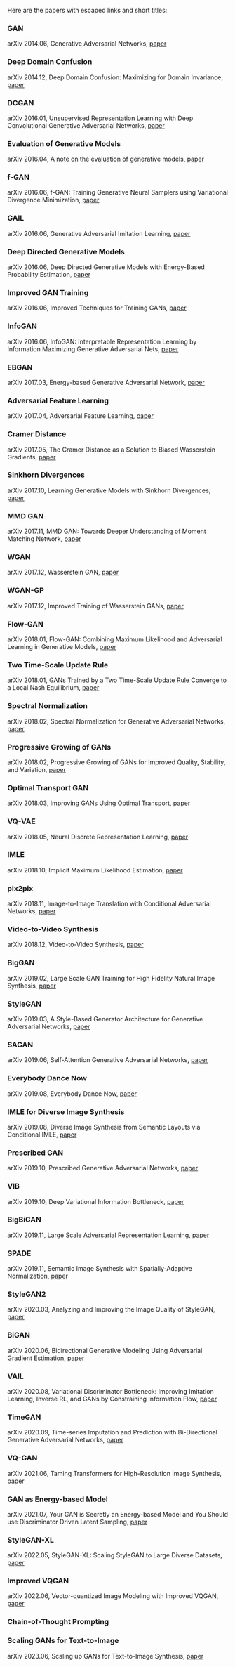 Here are the papers with escaped links and short titles:
### GAN
arXiv  2014.06, Generative Adversarial Networks, [paper](http://arxiv.org/abs/1406.2661)
### Deep Domain Confusion
arXiv  2014.12, Deep Domain Confusion: Maximizing for Domain Invariance, [paper](http://arxiv.org/abs/1412.3474)
### DCGAN
arXiv  2016.01, Unsupervised Representation Learning with Deep Convolutional Generative Adversarial Networks, [paper](http://arxiv.org/abs/1511.06434)
### Evaluation of Generative Models
arXiv  2016.04, A note on the evaluation of generative models, [paper](http://arxiv.org/abs/1511.01844)
### f-GAN
arXiv  2016.06, f-GAN: Training Generative Neural Samplers using Variational Divergence Minimization, [paper](http://arxiv.org/abs/1606.00709)
### GAIL
arXiv  2016.06, Generative Adversarial Imitation Learning, [paper](http://arxiv.org/abs/1606.03476)
### Deep Directed Generative Models
arXiv  2016.06, Deep Directed Generative Models with Energy-Based Probability Estimation, [paper](http://arxiv.org/abs/1606.03439)
### Improved GAN Training
arXiv  2016.06, Improved Techniques for Training GANs, [paper](http://arxiv.org/abs/1606.03498)
### InfoGAN
arXiv  2016.06, InfoGAN: Interpretable Representation Learning by Information Maximizing Generative Adversarial Nets, [paper](http://arxiv.org/abs/1606.03657)
### EBGAN
arXiv  2017.03, Energy-based Generative Adversarial Network, [paper](http://arxiv.org/abs/1609.03126)
### Adversarial Feature Learning
arXiv  2017.04, Adversarial Feature Learning, [paper](http://arxiv.org/abs/1605.09782)
### Cramer Distance
arXiv  2017.05, The Cramer Distance as a Solution to Biased Wasserstein Gradients, [paper](http://arxiv.org/abs/1705.10743)
### Sinkhorn Divergences
arXiv  2017.10, Learning Generative Models with Sinkhorn Divergences, [paper](http://arxiv.org/abs/1706.00292)
### MMD GAN
arXiv  2017.11, MMD GAN: Towards Deeper Understanding of Moment Matching Network, [paper](http://arxiv.org/abs/1705.08584)
### WGAN
arXiv  2017.12, Wasserstein GAN, [paper](http://arxiv.org/abs/1701.07875)
### WGAN-GP
arXiv  2017.12, Improved Training of Wasserstein GANs, [paper](http://arxiv.org/abs/1704.00028)
### Flow-GAN
arXiv  2018.01, Flow-GAN: Combining Maximum Likelihood and Adversarial Learning in Generative Models, [paper](http://arxiv.org/abs/1705.08868)
### Two Time-Scale Update Rule
arXiv  2018.01, GANs Trained by a Two Time-Scale Update Rule Converge to a Local Nash Equilibrium, [paper](http://arxiv.org/abs/1706.08500)
### Spectral Normalization
arXiv  2018.02, Spectral Normalization for Generative Adversarial Networks, [paper](http://arxiv.org/abs/1802.05957)
### Progressive Growing of GANs
arXiv  2018.02, Progressive Growing of GANs for Improved Quality, Stability, and Variation, [paper](http://arxiv.org/abs/1710.10196)
### Optimal Transport GAN
arXiv  2018.03, Improving GANs Using Optimal Transport, [paper](http://arxiv.org/abs/1803.05573)
### VQ-VAE
arXiv  2018.05, Neural Discrete Representation Learning, [paper](http://arxiv.org/abs/1711.00937)
### IMLE
arXiv  2018.10, Implicit Maximum Likelihood Estimation, [paper](http://arxiv.org/abs/1809.09087)
### pix2pix
arXiv  2018.11, Image-to-Image Translation with Conditional Adversarial Networks, [paper](http://arxiv.org/abs/1611.07004)
### Video-to-Video Synthesis
arXiv  2018.12, Video-to-Video Synthesis, [paper](http://arxiv.org/abs/1808.06601)
### BigGAN
arXiv  2019.02, Large Scale GAN Training for High Fidelity Natural Image Synthesis, [paper](http://arxiv.org/abs/1809.11096)
### StyleGAN
arXiv  2019.03, A Style-Based Generator Architecture for Generative Adversarial Networks, [paper](http://arxiv.org/abs/1812.04948)
### SAGAN
arXiv  2019.06, Self-Attention Generative Adversarial Networks, [paper](http://arxiv.org/abs/1805.08318)
### Everybody Dance Now
arXiv  2019.08, Everybody Dance Now, [paper](http://arxiv.org/abs/1808.07371)
### IMLE for Diverse Image Synthesis
arXiv  2019.08, Diverse Image Synthesis from Semantic Layouts via Conditional IMLE, [paper](http://arxiv.org/abs/1811.12373)
### Prescribed GAN
arXiv  2019.10, Prescribed Generative Adversarial Networks, [paper](http://arxiv.org/abs/1910.04302)
### VIB
arXiv  2019.10, Deep Variational Information Bottleneck, [paper](http://arxiv.org/abs/1612.00410)
### BigBiGAN
arXiv  2019.11, Large Scale Adversarial Representation Learning, [paper](http://arxiv.org/abs/1907.02544)
### SPADE
arXiv  2019.11, Semantic Image Synthesis with Spatially-Adaptive Normalization, [paper](http://arxiv.org/abs/1903.07291)
### StyleGAN2
arXiv  2020.03, Analyzing and Improving the Image Quality of StyleGAN, [paper](http://arxiv.org/abs/1912.04958)
### BiGAN
arXiv  2020.06, Bidirectional Generative Modeling Using Adversarial Gradient Estimation, [paper](http://arxiv.org/abs/2002.09161)
### VAIL
arXiv  2020.08, Variational Discriminator Bottleneck: Improving Imitation Learning, Inverse RL, and GANs by Constraining Information Flow, [paper](http://arxiv.org/abs/1810.00821)
### TimeGAN
arXiv  2020.09, Time-series Imputation and Prediction with Bi-Directional Generative Adversarial Networks, [paper](http://arxiv.org/abs/2009.08900)
### VQ-GAN
arXiv  2021.06, Taming Transformers for High-Resolution Image Synthesis, [paper](http://arxiv.org/abs/2012.09841)
### GAN as Energy-based Model
arXiv  2021.07, Your GAN is Secretly an Energy-based Model and You Should use Discriminator Driven Latent Sampling, [paper](http://arxiv.org/abs/2003.06060)
### StyleGAN-XL
arXiv  2022.05, StyleGAN-XL: Scaling StyleGAN to Large Diverse Datasets, [paper](http://arxiv.org/abs/2202.00273)
### Improved VQGAN
arXiv  2022.06, Vector-quantized Image Modeling with Improved VQGAN, [paper](http://arxiv.org/abs/2110.04627)
### Chain-of-Thought Prompting
### Scaling GANs for Text-to-Image
arXiv  2023.06, Scaling up GANs for Text-to-Image Synthesis, [paper](http://arxiv.org/abs/2303.05511)
